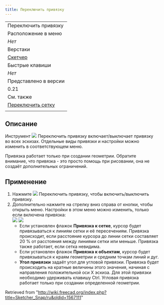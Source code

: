 ```yaml
---
title: Переключить привязку
---
```

|  |
| --- |
| Переключить привязку |
| Расположение в меню |
| *Нет* |
| Верстаки |
| [Скетчер](/Sketcher_Workbench/ru "Sketcher Workbench/ru") |
| Быстрые клавиши |
| *Нет* |
| Представлено в версии |
| 0.21 |
| См. также |
| [Переключить сетку](/Sketcher_Grid/ru "Sketcher Grid/ru") |
|  |

## Описание

Инструмент ![](/images/Sketcher_Snap.svg) Переключить привязку включает/выключает привязку во всех эскизах. Отдельные виды привязки и настройки можно изменить в соответствующем меню.

Привязка работает только при создании геометрии. Обратите внимание, что привязка - это просто помощь при рисовании, она не создаёт дополнительных ограничений.

## Применение

1. Нажмите ![](/images/Sketcher_Snap.svg) Переключить привязку, чтобы включить/выключить привязку.
2. Дополнительно нажмите на стрелку вниз справа от кнопки, чтобы открыть меню. Настройки в этом меню можно изменить, только если включена привязка:  
   ![](/images/Sketcher_Snap_Menu.png) ![](/images/Sketcher_Snap_Menu_RU.png)
   * Если установлен флажок **Привязка к сетке**, курсор будет привязываться к линиям сетки и её пересечениям. Привязка происходит, если расстояние курсора до линии сетки составляет 20 % от расстояния между линиями сетки или меньше. Привязка также работает, если сетка невидима.
   * Если установлен флажок **Привязка к объектам**, курсор будет привязываться к краям геометрии и средним точкам линий и дуг.
   * **Угол привязки** задаёт угол для угловой привязки. Привязка будет происходить на кратные величины этого значения, начиная с направления положительной оси X эскиза. Для этой привязки необходимо удерживать клавишу Ctrl. Угловая привязка работает только при создании определенной геометрии.

Retrieved from "<http://wiki.freecad.org/index.php?title=Sketcher_Snap/ru&oldid=1567111>"